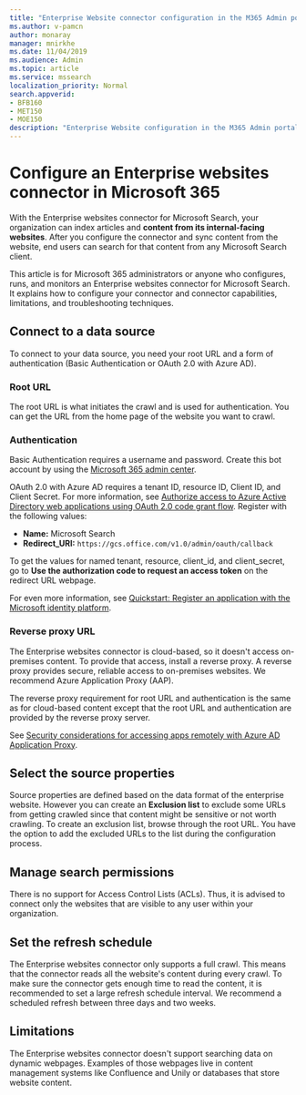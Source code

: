 ```yaml
---
title: "Enterprise Website connector configuration in the M365 Admin portal"
ms.author: v-pamcn
author: monaray
manager: mnirkhe
ms.date: 11/04/2019
ms.audience: Admin
ms.topic: article
ms.service: mssearch
localization_priority: Normal
search.appverid:
- BFB160
- MET150
- MOE150
description: "Enterprise Website configuration in the M365 Admin portal."
---
```


# Configure an Enterprise websites connector in Microsoft 365

With the Enterprise websites connector for Microsoft Search, your organization can index articles and **content from its internal-facing websites**. After you configure the connector and sync content from the website, end users can search for that content from any Microsoft Search client.

This article is for Microsoft 365 administrators or anyone who configures, runs, and monitors an Enterprise websites connector for Microsoft Search. It explains how to configure your connector and connector capabilities, limitations, and troubleshooting techniques.  

## Connect to a data source 
To connect to your data source, you need your root URL and a form of authentication (Basic Authentication or OAuth 2.0 with Azure AD).

### Root URL
The root URL is what initiates the crawl and is used for authentication. You can get the URL from the home page of the website you want to crawl.

### Authentication 
Basic Authentication requires a username and password. Create this bot account by using the [Microsoft 365 admin center](https://admin.microsoft.com).

OAuth 2.0 with Azure AD requires a tenant ID, resource ID, Client ID, and Client Secret.
For more information, see [Authorize access to Azure Active Directory web applications using OAuth 2.0 code grant flow](https://docs.microsoft.com/azure/active-directory/develop/v1-protocols-oauth-code). Register with the following values:
* **Name:** Microsoft Search
* **Redirect_URI:** `https://gcs.office.com/v1.0/admin/oauth/callback`

To get the values for named tenant, resource, client_id, and client_secret, go to **Use the authorization code to request an access token** on the redirect URL webpage.

For even more information, see [Quickstart: Register an application with the Microsoft identity platform](https://docs.microsoft.com/en-us/azure/active-directory/develop/quickstart-register-app).

### Reverse proxy URL 
The Enterprise websites connector is cloud-based, so it doesn't access on-premises content. To provide that access, install a reverse proxy. A reverse proxy provides secure, reliable access to on-premises websites. We recommend Azure Application Proxy (AAP).

The reverse proxy requirement for root URL and authentication is the same as for cloud-based content except that the root URL and authentication are provided by the reverse proxy server.

See [Security considerations for accessing apps remotely with Azure AD Application Proxy](https://docs.microsoft.com/azure/active-directory/manage-apps/application-proxy-security).

## Select the source properties 
Source properties are defined based on the data format of the enterprise website. However you can create an **Exclusion list** to exclude some URLs from getting crawled since that content might be sensitive or not worth crawling. To create an exclusion list, browse through the root URL. You have the option to add the excluded URLs to the list during the configuration process.

## Manage search permissions 
There is no support for Access Control Lists (ACLs). Thus, it is advised to connect only the websites that are visible to any user within your organization.

## Set the refresh schedule
The Enterprise websites connector only supports a full crawl. This means that the connector reads all the website's content during every crawl. To make sure the connector gets enough time to read the content, it is recommended to set a large refresh schedule interval. We recommend a scheduled refresh between three days and two weeks.

## Limitations 
The Enterprise websites connector doesn't support searching data on dynamic webpages. Examples of those webpages live in content management systems like Confluence and Unily or databases that store website content.